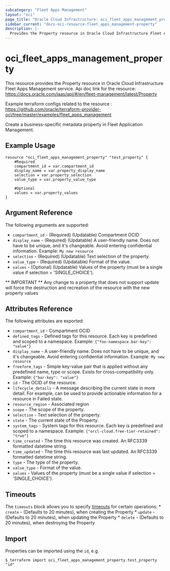 ```yaml
---
subcategory: "Fleet Apps Management"
layout: "oci"
page_title: "Oracle Cloud Infrastructure: oci_fleet_apps_management_property"
sidebar_current: "docs-oci-resource-fleet_apps_management-property"
description: |-
  Provides the Property resource in Oracle Cloud Infrastructure Fleet Apps Management service
---
```


# oci_fleet_apps_management_property
This resource provides the Property resource in Oracle Cloud Infrastructure Fleet Apps Management service.
Api doc link for the resource: https://docs.oracle.com/iaas/api/#/en/fleet-management/latest/Property

Example terraform configs related to the resource : https://github.com/oracle/terraform-provider-oci/tree/master/examples/fleet_apps_management

Create a business-specific metadata property in Fleet Application Management.


## Example Usage

```hcl
resource "oci_fleet_apps_management_property" "test_property" {
	#Required
	compartment_id = var.compartment_id
	display_name = var.property_display_name
	selection = var.property_selection
	value_type = var.property_value_type

	#Optional
	values = var.property_values
}
```

## Argument Reference

The following arguments are supported:

* `compartment_id` - (Required) (Updatable) Compartment OCID
* `display_name` - (Required) (Updatable) A user-friendly name. Does not have to be unique, and it's changeable. Avoid entering confidential information.  Example: `My new resource` 
* `selection` - (Required) (Updatable) Text selection of the property.
* `value_type` - (Required) (Updatable) Format of the value.
* `values` - (Optional) (Updatable) Values of the property (must be a single value if selection = 'SINGLE_CHOICE').


** IMPORTANT **
Any change to a property that does not support update will force the destruction and recreation of the resource with the new property values

## Attributes Reference

The following attributes are exported:

* `compartment_id` - Compartment OCID
* `defined_tags` - Defined tags for this resource. Each key is predefined and scoped to a namespace. Example: `{"foo-namespace.bar-key": "value"}` 
* `display_name` - A user-friendly name. Does not have to be unique, and it's changeable. Avoid entering confidential information.  Example: `My new resource` 
* `freeform_tags` - Simple key-value pair that is applied without any predefined name, type or scope. Exists for cross-compatibility only. Example: `{"bar-key": "value"}` 
* `id` - The OCID of the resource.
* `lifecycle_details` - A message describing the current state in more detail. For example, can be used to provide actionable information for a resource in Failed state.
* `resource_region` - Associated region
* `scope` - The scope of the property.
* `selection` - Text selection of the property.
* `state` - The current state of the Property.
* `system_tags` - System tags for this resource. Each key is predefined and scoped to a namespace. Example: `{"orcl-cloud.free-tier-retained": "true"}` 
* `time_created` - The time this resource was created. An RFC3339 formatted datetime string.
* `time_updated` - The time this resource was last updated. An RFC3339 formatted datetime string.
* `type` - The type of the property.
* `value_type` - Format of the value.
* `values` - Values of the property (must be a single value if selection = 'SINGLE_CHOICE').

## Timeouts

The `timeouts` block allows you to specify [timeouts](https://registry.terraform.io/providers/oracle/oci/latest/docs/guides/changing_timeouts) for certain operations:
	* `create` - (Defaults to 20 minutes), when creating the Property
	* `update` - (Defaults to 20 minutes), when updating the Property
	* `delete` - (Defaults to 20 minutes), when destroying the Property


## Import

Properties can be imported using the `id`, e.g.

```
$ terraform import oci_fleet_apps_management_property.test_property "id"
```

